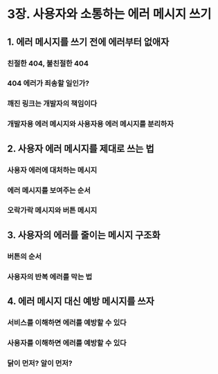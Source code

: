 # 3장. 사용자와 소통하는 에러 메시지 쓰기

## 1. 에러 메시지를 쓰기 전에 에러부터 없애자

### 친절한 404, 불친절한 404

### 404 에러가 죄송할 일인가?

### 깨진 링크는 개발자의 책임이다

### 개발자용 에러 메시지와 사용자용 에러 메시지를 분리하자

## 2. 사용자 에러 메시지를 제대로 쓰는 법

### 사용자 에러에 대처하는 메시지

### 에러 메시지를 보여주는 순서

### 오락가락 메시지와 버튼 메시지

## 3. 사용자의 에러를 줄이는 메시지 구조화

### 버튼의 순서

### 사용자의 반복 에러를 막는 법

## 4. 에러 메시지 대신 예방 메시지를 쓰자

### 서비스를 이해하면 에러를 예방할 수 있다

### 사용자를 이해하면 에러를 예방할 수 있다

### 닭이 먼저? 알이 먼저?
